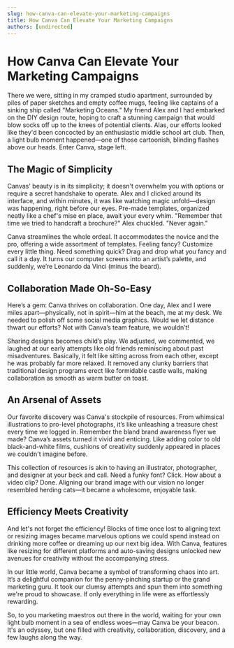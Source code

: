 ```yaml
---
slug: how-canva-can-elevate-your-marketing-campaigns
title: How Canva Can Elevate Your Marketing Campaigns
authors: [undirected]
---
```


# How Canva Can Elevate Your Marketing Campaigns

There we were, sitting in my cramped studio apartment, surrounded by piles of paper sketches and empty coffee mugs, feeling like captains of a sinking ship called "Marketing Oceans." My friend Alex and I had embarked on the DIY design route, hoping to craft a stunning campaign that would blow socks off up to the knees of potential clients. Alas, our efforts looked like they'd been concocted by an enthusiastic middle school art club. Then, a light bulb moment happened—one of those cartoonish, blinding flashes above our heads. Enter Canva, stage left.

## The Magic of Simplicity

Canvas' beauty is in its simplicity; it doesn't overwhelm you with options or require a secret handshake to operate. Alex and I clicked around its interface, and within minutes, it was like watching magic unfold—design was happening, right before our eyes. Pre-made templates, organized neatly like a chef's mise en place, await your every whim. "Remember that time we tried to handcraft a brochure?" Alex chuckled. "Never again."

Canva streamlines the whole ordeal. It accommodates the novice and the pro, offering a wide assortment of templates. Feeling fancy? Customize every little thing. Need something quick? Drag and drop what you fancy and call it a day. It turns our computer screens into an artist’s palette, and suddenly, we’re Leonardo da Vinci (minus the beard).

## Collaboration Made Oh-So-Easy

Here’s a gem: Canva thrives on collaboration. One day, Alex and I were miles apart—physically, not in spirit—him at the beach, me at my desk. We needed to polish off some social media graphics. Would we let distance thwart our efforts? Not with Canva’s team feature, we wouldn’t!

Sharing designs becomes child’s play. We adjusted, we commented, we laughed at our early attempts like old friends reminiscing about past misadventures. Basically, it felt like sitting across from each other, except he was probably far more relaxed. It removed any clunky barriers that traditional design programs erect like formidable castle walls, making collaboration as smooth as warm butter on toast.

## An Arsenal of Assets

Our favorite discovery was Canva's stockpile of resources. From whimsical illustrations to pro-level photographs, it’s like unleashing a treasure chest every time we logged in. Remember the bland brand awareness flyer we made? Canva’s assets turned it vivid and enticing. Like adding color to old black-and-white films, cushions of creativity suddenly appeared in places we couldn't imagine before.

This collection of resources is akin to having an illustrator, photographer, and designer at your beck and call. Need a funky font? Click. How about a video clip? Done. Aligning our brand image with our vision no longer resembled herding cats—it became a wholesome, enjoyable task.

## Efficiency Meets Creativity

And let's not forget the efficiency! Blocks of time once lost to aligning text or resizing images became marvelous options we could spend instead on drinking more coffee or dreaming up our next big idea. With Canva, features like resizing for different platforms and auto-saving designs unlocked new avenues for creativity without the accompanying stress.

In our little world, Canva became a symbol of transforming chaos into art. It’s a delightful companion for the penny-pinching startup or the grand marketing guru. It took our clumsy attempts and spun them into something we're proud to showcase. If only everything in life were as effortlessly rewarding.

So, to you marketing maestros out there in the world, waiting for your own light bulb moment in a sea of endless woes—may Canva be your beacon. It's an odyssey, but one filled with creativity, collaboration, discovery, and a few laughs along the way.